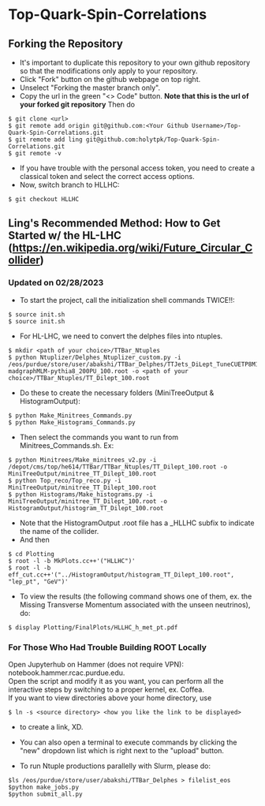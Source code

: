 # Top-Quark-Spin-Correlations
## Forking the Repository
- It's important to duplicate this repository to your own github repository so that the modifications only apply to your repository. 
- Click "Fork" button on the github webpage on top right. 
- Unselect "Forking the master branch only".
- Copy the url in the green "<> Code" button. **Note that this is the url of your forked git repository** Then do 
```
$ git clone <url>
$ git remote add origin git@github.com:<Your Github Username>/Top-Quark-Spin-Correlations.git
$ git remote add ling git@github.com:holytpk/Top-Quark-Spin-Correlations.git
$ git remote -v 
```
- If you have trouble with the personal access token, you need to create a classical token and select the correct access options. <br>
- Now, switch branch to HLLHC:
```
$ git checkout HLLHC
```
## Ling's Recommended Method: How to Get Started w/ the HL-LHC (https://en.wikipedia.org/wiki/Future_Circular_Collider)  
### Updated on 02/28/2023

- To start the project, call the initialization shell commands TWICE!!: <br>
```
$ source init.sh
$ source init.sh
```
- For HL-LHC, we need to convert the delphes files into ntuples.
```
$ mkdir <path of your choice>/TTBar_Ntuples
$ python Ntuplizer/Delphes_Ntuplizer_custom.py -i /eos/purdue/store/user/abakshi/TTBar_Delphes/TTJets_DiLept_TuneCUETP8M1_14TeV-madgraphMLM-pythia8_200PU_100.root -o <path of your choice>/TTBar_Ntuples/TT_Dilept_100.root

```
- Do these to create the necessary folders (MiniTreeOutput & HistogramOutput):
```
$ python Make_Minitrees_Commands.py
$ python Make_Histograms_Commands.py
```
- Then select the commands you want to run from Minitrees_Commands.sh. Ex: <br>
```
$ python Minitrees/Make_minitrees_v2.py -i /depot/cms/top/he614/TTBar/TTBar_Ntuples/TT_Dilept_100.root -o MiniTreeOutput/minitree_TT_Dilept_100.root
$ python Top_reco/Top_reco.py -i MiniTreeOutput/minitree_TT_Dilept_100.root
$ python Histograms/Make_histograms.py -i MiniTreeOutput/minitree_TT_Dilept_100.root -o HistogramOutput/histogram_TT_Dilept_100.root
```
- Note that the HistogramOutput .root file has a _HLLHC subfix to indicate the name of the collider. 
- And then <br>
```
$ cd Plotting
$ root -l -b MkPlots.cc++'("HLLHC")' 
$ root -l -b eff_cut.cc++'("../HistogramOutput/histogram_TT_Dilept_100.root", "lep_pt", "GeV")'
```
- To view the results (the following command shows one of them, ex. the Missing Transverse Momentum associated with the unseen neutrinos), do: <br>
```
$ display Plotting/FinalPlots/HLLHC_h_met_pt.pdf
```

### For Those Who Had Trouble Building ROOT Locally
Open Jupyterhub on Hammer (does not require VPN): notebook.hammer.rcac.purdue.edu. <br>
Open the script and modify it as you want, you can perform all the interactive steps by switching to a proper kernel, ex. Coffea. <br>
If you want to view directories above your home directory, use 
```
$ ln -s <source directory> <how you like the link to be displayed>
```
- to create a link, XD. <br>
- You can also open a terminal to execute commands by clicking the "new" dropdown list which is right next to the "upload" button. <br>

- To run Ntuple productions parallelly with Slurm, please do: 
```
$ls /eos/purdue/store/user/abakshi/TTBar_Delphes > filelist_eos
$python make_jobs.py
$python submit_all.py
```